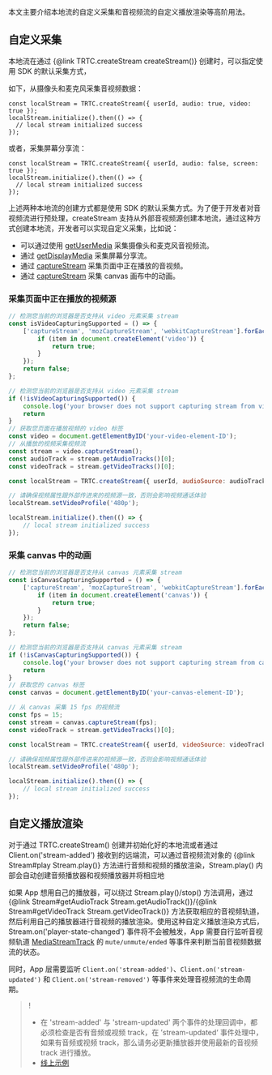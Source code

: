 本文主要介绍本地流的自定义采集和音视频流的自定义播放渲染等高阶用法。

## 自定义采集

本地流在通过 {@link TRTC.createStream createStream()} 创建时，可以指定使用 SDK 的默认采集方式，

如下，从摄像头和麦克风采集音视频数据：

```
const localStream = TRTC.createStream({ userId, audio: true, video: true });
localStream.initialize().then(() => {
  // local stream initialized success
});
```

或者，采集屏幕分享流：

```
const localStream = TRTC.createStream({ userId, audio: false, screen: true });
localStream.initialize().then(() => {
  // local stream initialized success
});
```

上述两种本地流的创建方式都是使用 SDK 的默认采集方式。为了便于开发者对音视频流进行预处理，createStream 支持从外部音视频源创建本地流，通过这种方式创建本地流，开发者可以实现自定义采集，比如说：

- 可以通过使用 [getUserMedia](https://developer.mozilla.org/en-US/docs/Web/API/MediaDevices/getUserMedia) 采集摄像头和麦克风音视频流。
- 通过 [getDisplayMedia](https://developer.mozilla.org/en-US/docs/Web/API/MediaDevices/getDisplayMedia) 采集屏幕分享流。
- 通过 [captureStream](https://developer.mozilla.org/en-US/docs/Web/API/HTMLMediaElement/captureStream) 采集页面中正在播放的音视频。
- 通过 [captureStream](https://developer.mozilla.org/en-US/docs/Web/API/HTMLCanvasElement/captureStream) 采集 canvas 画布中的动画。

### 采集页面中正在播放的视频源

```javascript
// 检测您当前的浏览器是否支持从 video 元素采集 stream
const isVideoCapturingSupported = () => {
	['captureStream', 'mozCaptureStream', 'webkitCaptureStream'].forEach((item) => {
		if (item in document.createElement('video')) {
			return true;
		}
	});
	return false;
};

// 检测您当前的浏览器是否支持从 video 元素采集 stream
if (!isVideoCapturingSupported()) {
	console.log('your browser does not support capturing stream from video element');
	return
}
// 获取您页面在播放视频的 video 标签 
const video = document.getElementByID('your-video-element-ID');
// 从播放的视频采集视频流
const stream = video.captureStream();
const audioTrack = stream.getAudioTracks()[0];
const videoTrack = stream.getVideoTracks()[0];

const localStream = TRTC.createStream({ userId, audioSource: audioTrack, videoSource: videoTrack });

// 请确保视频属性跟外部传进来的视频源一致，否则会影响视频通话体验
localStream.setVideoProfile('480p');

localStream.initialize().then(() => {
    // local stream initialized success
});
```

### 采集 canvas 中的动画

```javascript
// 检测您当前的浏览器是否支持从 canvas 元素采集 stream
const isCanvasCapturingSupported = () => {
	['captureStream', 'mozCaptureStream', 'webkitCaptureStream'].forEach((item) => {
		if (item in document.createElement('canvas')) {
			return true;
		}
	});
	return false;
};

// 检测您当前的浏览器是否支持从 canvas 元素采集 stream
if (!isCanvasCapturingSupported()) {
	console.log('your browser does not support capturing stream from canvas element');
	return
}
// 获取您的 canvas 标签 
const canvas = document.getElementByID('your-canvas-element-ID');

// 从 canvas 采集 15 fps 的视频流
const fps = 15;
const stream = canvas.captureStream(fps);
const videoTrack = stream.getVideoTracks()[0];

const localStream = TRTC.createStream({ userId, videoSource: videoTrack });

// 请确保视频属性跟外部传进来的视频源一致，否则会影响视频通话体验
localStream.setVideoProfile('480p');

localStream.initialize().then(() => {
    // local stream initialized success
});
```

## 自定义播放渲染

对于通过 TRTC.createStream() 创建并初始化好的本地流或者通过 Client.on('stream-added') 接收到的远端流，可以通过音视频流对象的 {@link Stream#play Stream.play()} 方法进行音频和视频的播放渲染，Stream.play() 内部会自动创建音频播放器和视频播放器并将相应地 <audio>/<video> 标签插入到 App 传下来的 Div 容器中。

如果 App 想用自己的播放器，可以绕过 Stream.play()/stop() 方法调用，通过 {@link Stream#getAudioTrack Stream.getAudioTrack()}/{@link Stream#getVideoTrack Stream.getVideoTrack()} 方法获取相应的音视频轨道，然后利用自己的播放器进行音视频的播放渲染。使用这种自定义播放渲染方式后，Stream.on('player-state-changed') 事件将不会被触发，App 需要自行监听音视频轨道 [MediaStreamTrack](https://developer.mozilla.org/en-US/docs/Web/API/MediaStreamTrack) 的 `mute/unmute/ended` 等事件来判断当前音视频数据流的状态。

同时，App 层需要监听 `Client.on('stream-added')`、`Client.on('stream-updated')` 和 `Client.on('stream-removed')` 等事件来处理音视频流的生命周期。

> !
> - 在 'stream-added' 与 'stream-updated' 两个事件的处理回调中，都必须检查是否有音频或视频 track，在 ’stream-updated‘ 事件处理中，如果有音频或视频 track，那么请务必更新播放器并使用最新的音视频 track 进行播放。
> - [线上示例](https://web.sdk.qcloud.com/trtc/webrtc/demo/latest/custom-capture-render/index.html)
